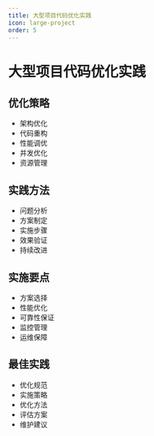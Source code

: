 ```yaml
---
title: 大型项目代码优化实践
icon: large-project
order: 5
---
```


# 大型项目代码优化实践

## 优化策略
- 架构优化
- 代码重构
- 性能调优
- 并发优化
- 资源管理

## 实践方法
- 问题分析
- 方案制定
- 实施步骤
- 效果验证
- 持续改进

## 实施要点
- 方案选择
- 性能优化
- 可靠性保证
- 监控管理
- 运维保障

## 最佳实践
- 优化规范
- 实施策略
- 优化方法
- 评估方案
- 维护建议
